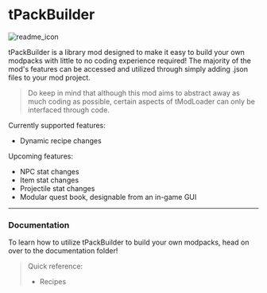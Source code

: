 # tPackBuilder
![readme_icon](https://github.com/user-attachments/assets/74958a5f-036a-4e3d-b5c3-21f181fc79df)

tPackBuilder is a library mod designed to make it easy to build your own modpacks with little to no coding experience required!
The majority of the mod's features can be accessed and utilized through simply adding .json files to your mod project.

> Do keep in mind that although this mod aims to abstract away as much coding as possible, certain aspects of tModLoader can only be interfaced through code.

Currently supported features:
- Dynamic recipe changes

Upcoming features:
- NPC stat changes
- Item stat changes
- Projectile stat changes
- Modular quest book, designable from an in-game GUI

***
### Documentation

To learn how to utilize tPackBuilder to build your own modpacks, head on over to the documentation folder!
> Quick reference:
> - Recipes
